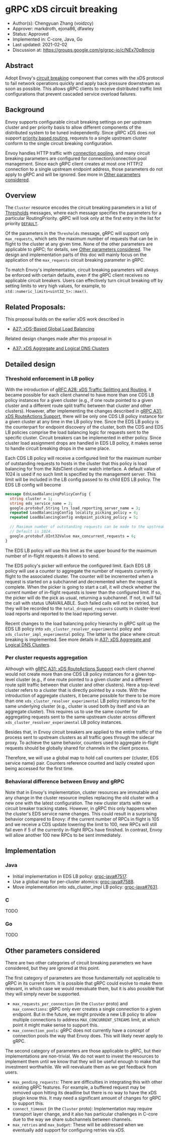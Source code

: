 # gRPC xDS circuit breaking

* Author(s): Chengyuan Zhang (voidzcy)
* Approver: markdroth, ejona86, dfawley
* Status: Approved
* Implemented in: C-core, Java, Go 
* Last updated: 2021-02-02
* Discussion at: https://groups.google.com/g/grpc-io/c/NEx70p8mcjg


## Abstract

Adopt Envoy's [circuit breaking](https://www.envoyproxy.io/docs/envoy/latest/intro/arch_overview/upstream/circuit_breaking#circuit-breaking) 
component that comes with the xDS protocol to
fail network operations quickly and apply back pressure downstream as soon as
possible. This allows gRPC clients to receive distributed traffic limit 
configurations that prevent cascaded service overload failures. 

## Background

Envoy supports configurable circuit breaking settings on per upstream cluster 
and per priority basis to allow different components of the distributed system
to be tuned independently. Since gRPC xDS does not support [priority based
routing](https://www.envoyproxy.io/docs/envoy/latest/intro/arch_overview/http/http_routing#arch-overview-http-routing-priority), 
requests to a single upstream cluster conform to the single circuit breaking
configuration.

Envoy handles HTTP traffic with [connection pooling](https://www.envoyproxy.io/docs/envoy/latest/intro/arch_overview/upstream/connection_pooling#connection-pooling),
and many circuit breaking parameters are configured for
connection/connection pool management. Since each gRPC client creates at most
one HTTP/2 connection to a single upstream endpoint address, those
parameters do not apply to gRPC and will be ignored. See more in
[Other parameters considered](#other-parameters-considered).

## Overview

The `Cluster` resource encodes the circuit breaking parameters in a list of
[Thresholds](https://www.envoyproxy.io/docs/envoy/latest/api-v2/api/v2/cluster/circuit_breaker.proto#cluster-circuitbreakers-thresholds)
messages, where each message specifies the parameters for a particular 
RoutingPriority. gRPC will look only at the first entry in the list for 
priority [`DEFAULT`](https://www.envoyproxy.io/docs/envoy/latest/api-v2/api/v2/core/base.proto#enum-core-routingpriority).

Of the parameters in the `Thresholds` message, gRPC will support only
`max_requests`, which sets the maximum number of requests that can be in flight
to the cluster at any given time. None of the other parameters are applicable
to gRPC; for details, see [Other parameters considered](#other-parameters-considered).
The design and implementation parts of this doc will mainly focus on the
application of the `max_requests` circuit breaking parameter in gRPC.

To match Envoy's implementation, circuit breaking parameters will always be 
enforced with certain defaults, even if the gRPC client receives no applicable 
circuit breakers. Users can effectively turn circuit breaking off by setting
limits to very high values, for example, to 
`std::numeric_limits<uint32_t>::max()`.

## Related Proposals: 

This proposal builds on the earlier xDS work described in
- [A27: xDS-Based Global Load Balancing](https://github.com/grpc/proposal/blob/master/A27-xds-global-load-balancing.md)

Related design changes made after this proposal in
- [A37: xDS Aggregate and Logical DNS Clusters](https://github.com/grpc/proposal/pull/216)

## Detailed design

### Threshold enforcement in LB policy

With the introduction of [gRFC A28: xDS Traffic Splitting and Routing](https://github.com/grpc/proposal/blob/master/A28-xds-traffic-splitting-and-routing.md), 
it became possible for each client channel to have more than one CDS LB policy 
instances for a given cluster (e.g., if one route pointed to a given cluster 
and a different route split traffic between that cluster and other clusters). 
However, after implementing the changes described in [gRPC A31: xDS RouteActions Support](https://github.com/grpc/proposal/blob/master/A31-xds-timeout-support-and-config-selector.md),
there will be only one CDS LB policy instance for a given cluster at any time
in the LB policy tree. Since the EDS LB policy is the counterpart for endpoint
discovery of the cluster, both the CDS and EDS LB policies comprise the load
balancing logic for requests sent to the specific cluster. Circuit breakers can
be implemented in either policy. Since cluster load assignment drops are 
handled in EDS LB policy, it makes sense to handle circuit breaking drops in 
the same place.

Each CDS LB policy will receive a configured limit for the maximum number of 
outstanding requests to hosts in the cluster that this policy is load balancing
for from the XdsClient cluster watch interface. A default value of 1024 is used
if no such limit is specified by the management server. This limit will be 
included in the LB config passed to its child EDS LB policy. The EDS LB config 
will become

```proto
message EdsLoadBalancingPolicyConfig {
  string cluster = 1;
  string eds_service_name = 2;
  google.protobuf.String lrs_load_reporting_server_name = 3;
  repeated LoadBalancingConfig locality_picking_policy = 4;
  repeated LoadBalancingConfig endpoint_picking_policy = 5;
  
  // Maximum number of outstanding requests can be made to the upstream cluster.
  // Default is 1024.
  google.protobuf.UInt32Value max_concurrent_requests = 6;
}
```

The EDS LB policy will use this limit as the upper bound for the maximum number
of in-flight requests it allows to send.

The EDS policy's picker will enforce the configured limit. Each EDS LB policy
will use a counter to aggregate the number of requests currently in flight to
the associated cluster. The counter will be incremented when a request is
started on a subchannel and decremented when the request is complete. 
When the picker is going to start a call, it will check whether the current
number of in-flight requests is lower than the configured limit. If so, the 
picker will do the pick as usual, returning a subchannel. If not, it will 
fail the call with status UNAVAILABLE. Such failed calls will not be retried,
but they will be recorded to the `total_dropped_requests` counts in 
cluster-level load reports and reported to the load reporting server.

Recent changes to the load balancing policy hierarchy in gRPC split up the EDS
LB policy into `xds_cluster_resolver_experimental` policy and
`xds_cluster_impl_experimental` policy. The latter is the place where circuit
breaking is implemented. See more details in [A37: xDS Aggregate and Logical DNS Clusters](https://github.com/grpc/proposal/pull/216).

### Per cluster requests aggregation

Although with [gRPC A31: xDS RouteActions Support](https://github.com/grpc/proposal/blob/master/A31-xds-timeout-support-and-config-selector.md)
each client channel would not create more than one CDS LB policy instances for a
given top-level cluster (e.g., if one route pointed to a given cluster and a
different route split traffic between that cluster and other clusters). Here
a top-level cluster refers to a cluster that is directly pointed
by a route. With the introduction of aggregate clusters, it became possible
for there to be more than one `xds_cluster_resolver_experimental` LB policy
instances for the same underlying cluster (e.g., cluster is used both
by itself and via an aggregate cluster). This requires us to use the same
counter for aggregating requests sent to the same upstream cluster across
different `xds_cluster_resolver_experimental` LB policy instances.

Besides that, in Envoy circuit breakers are applied to the entire traffic of 
the process sent to upstream clusters as all traffic goes through the sidecar
proxy. To achieve the same behavior, counters used to aggregate in-flight requests
should be globally shared for channels in the client process.

Therefore, we will use a global map to hold call counters per {cluster, EDS
service name} pair. Counters reference counted and lazily created upon being
accessed for the first time.

### Behavioral difference between Envoy and gRPC

Note that in Envoy's implementation, cluster resources are immutable and any 
change in the cluster resource implies replacing the old cluster with a new one
with the latest configuration. The new cluster starts with new circuit breaker
tracking states. However, in gRPC this only happens when the cluster's EDS
service name changes. This could result in a surprising behavior compared to
Enovy: if the current number of RPCs in flight is 105 and we receive a CDS
update lowering the limit to 100, new RPCs will still fail even if 5 of the
currently in-flight RPCs have finished. In contrast, Envoy will allow 
another 100 new RPCs to be sent immediately.

## Implementation

### Java
- Initial implementation in EDS LB policy: [grpc-java#7517](https://github.com/grpc/grpc-java/pull/7517).
- Use a global map for per-cluster atomics: [grpc-java#7588](https://github.com/grpc/grpc-java/pull/7588).
- Move implementation into xds_cluster_impl LB policy: [grpc-java#7631](https://github.com/grpc/grpc-java/pull/7631).

### C
TODO

### Go
TODO

## Other parameters considered

There are two other categories of circuit breaking parameters we have 
considered, but they are ignored at this point.

The first category of parameters are those fundamentally not applicable to gRPC
in its current form. It is possible that gRPC could evolve to make them 
relevant, in which case we would reevaluate them, but it is also possible that 
they will simply never be supported.

- `max_requests_per_connection` (in the `Cluster` proto) and `max_connections`: 
gRPC only ever creates a single connection to a given endpoint. But in the 
future, we might provide a new LB policy to allow multiple connections to 
address `MAX_CONCURRENT_STREAMS` limit, at which point it might make sense to 
support this.
- `max_connection_pools`: gRPC does not currently have a concept of connection
pools the way that Envoy does. This will likely never apply to gRPC.

The second category of parameters are those applicable to gRPC, but their 
implementations are non-trivial. We do not want to invest the resources to 
implement them until we know that they will be useful enough to make that 
investment worthwhile. We will reevaluate them as we get feedback from users.

- `max_pending_requests`: There are difficulties in integrating this with other
existing gRPC features. For example, a buffered request may be removed upon 
hitting its deadline but there is no way to have the xDS plugin know this. It 
may need a significant amount of changes for gRPC to support this.
- `connect_timeout` (in the `Cluster` proto): Implementation may require
transport layer change, and it also has particular challenges in C-core due to
the way we share subchannels between channels.
- `max_retries` and `max_budget`: These will be addressed when we eventually
add support for configuring retries via xDS.
